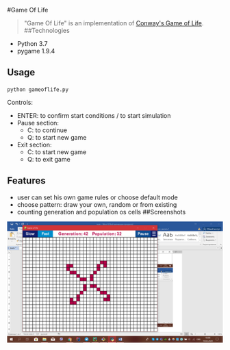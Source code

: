 #Game Of Life
>"Game Of Life" is an implementation of [Conway's Game of Life](https://en.wikipedia.org/wiki/Conway%27s_Game_of_Life).
##Technologies
- Python 3.7
- pygame 1.9.4
## Usage
`python gameoflife.py`

Controls:
- ENTER: to confirm start conditions / to start simulation
- Pause section:
    - C: to continue
    - Q: to start new game
- Exit section:
    - C: to start new game
    - Q: to exit game
## Features
- user can set his own game rules or choose default mode
- choose pattern: draw your own, random or from existing
- counting generation and population os cells
##Screenshots

![screenshot](images/scrn.png?raw=true "Optional Title")